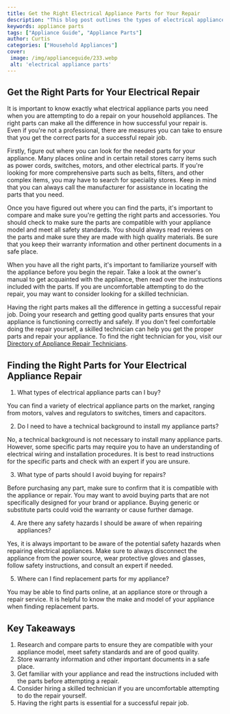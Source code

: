 ```yaml
---
title: Get the Right Electrical Appliance Parts for Your Repair
description: "This blog post outlines the types of electrical appliance parts you need to make a successful repair It also offers tips on how to identify the right parts for the job and how to get them Find out what you need to know so you can repair your electrical appliance with confidence"
keywords: appliance parts
tags: ["Appliance Guide", "Appliance Parts"]
author: Curtis
categories: ["Household Appliances"]
cover: 
 image: /img/applianceguide/233.webp
 alt: 'electrical appliance parts'
---
```

## Get the Right Parts for Your Electrical Repair
It is important to know exactly what electrical appliance parts you need when you are attempting to do a repair on your household appliances. The right parts can make all the difference in how successful your repair is. Even if you're not a professional, there are measures you can take to ensure that you get the correct parts for a successful repair job.

Firstly, figure out where you can look for the needed parts for your appliance. Many places online and in certain retail stores carry items such as power cords, switches, motors, and other electrical parts. If you're looking for more comprehensive parts such as belts, filters, and other complex items, you may have to search for speciality stores. Keep in mind that you can always call the manufacturer for assistance in locating the parts that you need.

Once you have figured out where you can find the parts, it's important to compare and make sure you're getting the right parts and accessories. You should check to make sure the parts are compatible with your appliance model and meet all safety standards. You should always read reviews on the parts and make sure they are made with high quality materials. Be sure that you keep their warranty information and other pertinent documents in a safe place.

When you have all the right parts, it's important to familiarize yourself with the appliance before you begin the repair. Take a look at the owner's manual to get acquainted with the appliance, then read over the instructions included with the parts. If you are uncomfortable attempting to do the repair, you may want to consider looking for a skilled technician.

Having the right parts makes all the difference in getting a successful repair job. Doing your research and getting good quality parts ensures that your appliance is functioning correctly and safely. If you don't feel comfortable doing the repair yourself, a skilled technician can help you get the proper parts and repair your appliance. To find the right technician for you, visit our [Directory of Appliance Repair Technicians](./pages/appliance-repair-technicians).

## Finding the Right Parts for Your Electrical Appliance Repair 

1. What types of electrical appliance parts can I buy?

You can find a variety of electrical appliance parts on the market, ranging from motors, valves and regulators to switches, timers and capacitors. 

2. Do I need to have a technical background to install my appliance parts?

No, a technical background is not necessary to install many appliance parts. However, some specific parts may require you to have an understanding of electrical wiring and installation procedures. It is best to read instructions for the specific parts and check with an expert if you are unsure. 

3. What type of parts should I avoid buying for repairs?

Before purchasing any part, make sure to confirm that it is compatible with the appliance or repair. You may want to avoid buying parts that are not specifically designed for your brand or appliance. Buying generic or substitute parts could void the warranty or cause further damage. 

4. Are there any safety hazards I should be aware of when repairing appliances?

Yes, it is always important to be aware of the potential safety hazards when repairing electrical appliances. Make sure to always disconnect the appliance from the power source, wear protective gloves and glasses, follow safety instructions, and consult an expert if needed. 

5. Where can I find replacement parts for my appliance?

You may be able to find parts online, at an appliance store or through a repair service. It is helpful to know the make and model of your appliance when finding replacement parts.

## Key Takeaways
1. Research and compare parts to ensure they are compatible with your appliance model, meet safety standards and are of good quality. 
2. Store warranty information and other important documents in a safe place.
3. Get familiar with your appliance and read the instructions included with the parts before attempting a repair.
4. Consider hiring a skilled technician if you are uncomfortable attempting to do the repair yourself.
5. Having the right parts is essential for a successful repair job.

